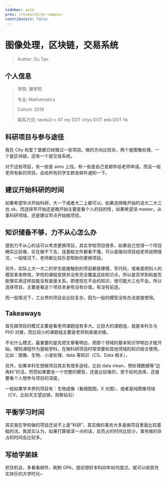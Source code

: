 ```yaml
---
sidebar: auto
prev: /research/on-campus/
contributors: false
---
```


# 图像处理，区块链，交易系统

> Author: Du Tao

## 个人信息

> 学院: 理学院
>
> 专业: Mathematics
>
> Cohort: 2019
>
> 联系方式: taodu3-c AT my DOT cityu DOT edu DOT hk

## 科研项目与参与途径

我在 City 和爱丁堡都已经做过一些项目。做的方向比较杂，两个是图像处理，一个是区块链，还有一个是交易系统。

对于这些项目，有一些是 aims 上找，有一些是自己发邮件给老师申请。而且一般老师有新的项目，会给所有的学生群发邮件通知一下。

## 建议开始科研的时间

如果希望早点开始科研，大一下或者大二上都可以。如果选择晚开始的话大二大三也 ok。而选择早开始还是晚开始主要是看个人的目的性，如果希望读 master，从事科研领域，还是建议早点开始做项目。

## 知识储备不够，力不从心怎么办

感到力不从心的话可以考虑更换项目，其实学校项目很多，如果自己觉得一个项目确实比较难，实在做不下去，连基础文件都看不懂，可以直接向项目组老师说明情况，一般情况下，老师都比较乐意帮助你更换项目。

另外，实际上大一大二的学生能接触到的项目都是建模，写代码，或者是把别人的模型拿来修改。学校的课程安排并没有完全覆盖这些知识点，所以是否学到和是否能够实用这样技能没有直接关系。即使现在不会的知识，很可能大三也不会。所以选择项目，主要是看这个项目本身有没有价值，有没有前途。

而一般情况下，工业界的项目会比较复杂，因为一般的模型没有办法直接使用。

## Takeaways

首先做项目的模式主要是看老师课题组有多大。比较大的课题组，就是本科生与 PhD 对接，而比较小的课题组主要是老师和直接对接。

不论什么模式，最重要的是先把文章看明白，把那个领域的基本知识学明白才能开始。理院课程作为基础学科，在做科研项目时常常要和其他领域的知识结合使用。比如：图像、生物、小波处理、data 等知识（CS、Data 相关）。

另外，如果本科生想做项目其实有很多途经，比如 data clean，预处理数据等“边角料”的活，然而如果要坐一个完整的模型，还是比较难的，至于如何选择，还是要看个人想参与项目的深度。

一般如果学术界的项目有：生物成像（看细胞图，X 光图），或者是纯图像领域（CV，比如天文望远镜，观察钻石）

## 平衡学习时间

其实我在学校做的项目还说不上是“科研”，其实做的事务大多是做项目里面比较基础的活。我其实认为，如果打算做深一点的话，反而占的时间比较少。事务做的杂占的时间会比较多。

## 写给学弟妹

抓住机会，多看看邮件，刷刷 GPA，提前想好本科四年如何度过。就可以收获充实快乐的大学时光~
